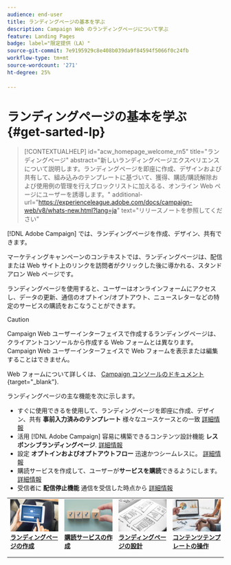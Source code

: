 ```yaml
---
audience: end-user
title: ランディングページの基本を学ぶ
description: Campaign Web のランディングページについて学ぶ
feature: Landing Pages
badge: label="限定提供（LA）"
source-git-commit: 7e9195929c8e408b039da9f84594f5066f0c24fb
workflow-type: tm+mt
source-wordcount: '271'
ht-degree: 25%

---
```


# ランディングページの基本を学ぶ {#get-sarted-lp}

>[!CONTEXTUALHELP]
>id="acw_homepage_welcome_rn5"
>title="ランディングページ"
>abstract="新しいランディングページエクスペリエンスについて説明します。ランディングページを即座に作成、デザインおよび共有して、組み込みのテンプレートに基づいて、獲得、購読/購読解除および使用例の管理を行えブロックリストに加えるる、オンライン Web ページにユーザーを誘導します。"
>additional-url="https://experienceleague.adobe.com/docs/campaign-web/v8/whats-new.html?lang=ja" text="リリースノートを参照してください"

[!DNL Adobe Campaign] では、ランディングページを作成、デザイン、共有できます。

マーケティングキャンペーンのコンテキストでは、ランディングページは、配信または Web サイト上のリンクを訪問者がクリックした後に導かれる、スタンドアロン Web ページです。

ランディングページを使用すると、ユーザーはオンラインフォームにアクセスし、データの更新、通信のオプトイン/オプトアウト、ニュースレターなどの特定のサービスの購読をおこなうことができます。

>[!CAUTION]
>
>Campaign Web ユーザーインターフェイスで作成するランディングページは、クライアントコンソールから作成する Web フォームとは異なります。 Campaign Web ユーザーインターフェイスで Web フォームを表示または編集することはできません。
>
>Web フォームについて詳しくは、 [Campaign コンソールのドキュメント](https://experienceleague.adobe.com/docs/campaign/campaign-v8/content/webapps.html?lang=ja){target="_blank"}.

ランディングページの主な機能を次に示します。

* すぐに使用できるを使用して、ランディングページを即座に作成、デザイン、共有 **事前入力済みのテンプレート** 様々なユースケースとの一致 [詳細情報](create-lp.md)
* 活用 [!DNL Adobe Campaign] 容易に構築できるコンテンツ設計機能 **レスポンシブランディングページ**. [詳細情報](lp-content.md)
* 設定 **オプトインおよびオプトアウトフロー** 迅速かつシームレスに。 [詳細情報](lp-use-cases.md)
* 購読サービスを作成して、ユーザーが&#x200B;**サービスを購読**&#x200B;できるようにします。[詳細情報](lp-use-cases.md#lp-subscription)
* 受信者に **配信停止機能** 通信を受信した時点から [詳細情報](lp-use-cases.md#lp-unsubscription)
  <!--Send a **confirmation email** upon opt-in or opt-out.-->

<table style="table-layout:fixed"><tr style="border: 0;">
<td>
<a href="create-lp.md">
<img alt="リード" src="../assets/do-not-localize/lp-subscription.jpeg">
</a>
<div><a href="create-lp.md"><strong>ランディングページの作成</strong>
</div>
<p>
</td>
<td>
<a href="../audience/manage-services.md">
<img alt="低頻度" src="../assets/do-not-localize/lp-list.jpg">
</a>
<div>
<a href="../audience/manage-services.md"><strong>購読サービスの作成</strong></a>
</div>
<p></td>
<td>
<a href="lp-content.md">
<img alt="検証" src="../assets/do-not-localize/lp-design.jpg">
</a>
<div>
<a href="lp-content.md"><strong>ランディングページの設計</strong></a>
</div>
<p>
</td>
<td>
<a href="lp-templates.md">
<img alt="検証" src="../assets/do-not-localize/lp-reporting.jpg">
</a>
<div>
<a href="lp-templates.md"><strong>コンテンツテンプレートの操作</strong></a>
</div>
<p>
</td>
</tr></table>
